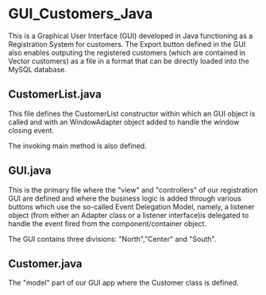 # GUI_Customers_Java
This is a Graphical User Interface (GUI) developed in Java functioning as a Registration System for customers.
The Export button defined in the GUI also enables outputing the registered customers (which are contained in Vector<Customer> customers) as a file in a format that can be directly loaded into the MySQL database.

## CustomerList.java
This file defines the CustomerList constructor within which an GUI object is called and with an WindowAdapter object
added to handle the window closing event.

The invoking main method is also defined.
## GUI.java
This is the primary file where the "view" and "controllers" of our registration GUI are defined and where the business logic is added
through various buttons which use the so-called Event Delegation Model, namely, a listener object (from either an Adapter
class or a listener interface)is delegated to handle the event fired from the component/container object.

The GUI contains three divisions: "North","Center" and "South".

## Customer.java
The "model" part of our GUI app where the Customer class is defined.



